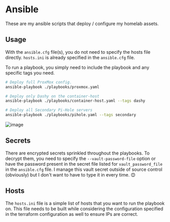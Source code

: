 # Ansible

These are my ansible scripts that deploy / configure my homelab assets.


## Usage

With the `ansible.cfg` file(s), you do not need to specify the hosts file directly. `hosts.ini` is already specified in the `ansible.cfg` file.

To run a playbook, you simply need to include the playbook and any specific tags you need.

```bash
# Deploy full ProxMox config.
ansible-playbook ./playbooks/proxmox.yaml

# Deploy only Dashy on the container-host
ansible-playbook ./playbooks/container-host.yaml --tags dashy

# Deploy all Secondary Pi-Hole servers
ansible-playbook ./playbooks/pihole.yaml --tags secondary
```
![image](https://user-images.githubusercontent.com/46715299/172456122-f2a08288-80e5-490a-934b-94c26f9e5623.png)

## Secrets

There are encrypted secrets sprinkled throughout the playbooks. To decrypt them, you need to specify the `--vault-password-file` option or have the password present in the secret file listed for `vault_password_file` in the `ansible.cfg` file. I manage this vault secret outside of source control (obviously) but I don't want to have to type it in every time. 😊


## Hosts

The `hosts.ini` file is a simple list of hosts that you want to run the playbook on. This file needs to be built while considering the configuration specified in the terraform configuration as well to ensure IPs are correct.
